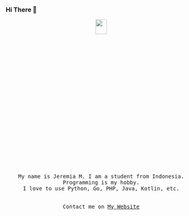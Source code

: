 ### Hi There 👋

<p align="center">
  <img src="https://camo.githubusercontent.com/519a2be2a748128edad7ce4cbc3352bf8def2d07/68747470733a2f2f6d656469612e67697068792e636f6d2f6d656469612f436d72314f4d4a32464e3042322f67697068792e676966" width="10%" style="min-width:300px;">
  <br><br>
  <samp>
My name is Jeremia M. I am a student from Indonesia. Programming is my hobby. 
    <br>I love to use Python, Go, PHP, Java, Kotlin, etc. <br>
     <br><br>Contact me on <a href="https://jeremia.live">My Website</a>
  </samp>
</p>

<!--
**jeremia49/jeremia49** is a ✨ _special_ ✨ repository because its `README.md` (this file) appears on your GitHub profile.

Here are some ideas to get you started:

- 🔭 I’m currently working on ...
- 🌱 I’m currently learning ...
- 👯 I’m looking to collaborate on ...
- 🤔 I’m looking for help with ...
- 💬 Ask me about ...
- 📫 How to reach me: ...
- 😄 Pronouns: ...
- ⚡ Fun fact: ...
-->
